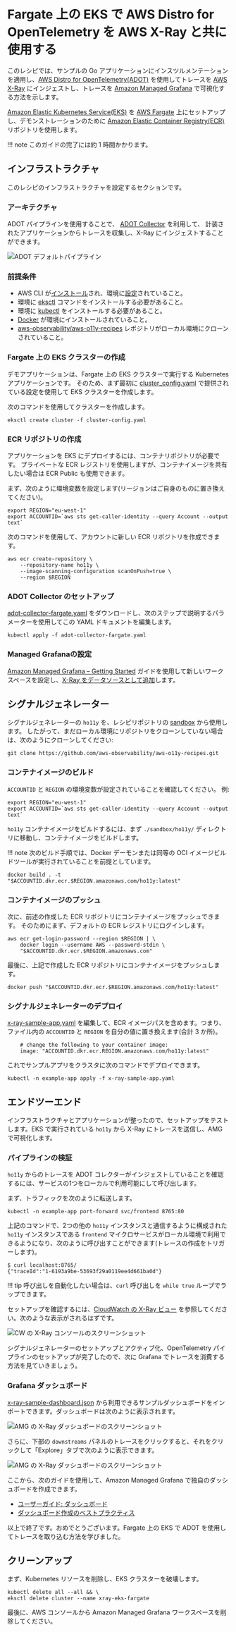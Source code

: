 # Fargate 上の EKS で AWS Distro for OpenTelemetry を AWS X-Ray と共に使用する

このレシピでは、サンプルの Go アプリケーションにインスツルメンテーションを適用し、[AWS Distro for OpenTelemetry(ADOT)](https://aws.amazon.com/otel) を使用してトレースを [AWS X-Ray](https://aws.amazon.com/xray/) にインジェストし、トレースを [Amazon Managed Grafana](https://aws.amazon.com/grafana/) で可視化する方法を示します。

[Amazon Elastic Kubernetes Service(EKS)](https://aws.amazon.com/eks/) を [AWS Fargate](https://aws.amazon.com/fargate/) 上にセットアップし、デモンストレーションのために [Amazon Elastic Container Registry(ECR)](https://aws.amazon.com/ecr/) リポジトリを使用します。

!!! note
    このガイドの完了には約 1 時間かかります。

## インフラストラクチャ
このレシピのインフラストラクチャを設定するセクションです。

### アーキテクチャ

ADOT パイプラインを使用することで、
[ADOT Collector](https://github.com/aws-observability/aws-otel-collector) を利用して、
計装されたアプリケーションからトレースを収集し、X-Ray にインジェストすることができます。

![ADOT デフォルトパイプライン](../images/adot-default-pipeline.png)

### 前提条件

* AWS CLI が[インストール](https://docs.aws.amazon.com/ja_jp/cli/latest/userguide/cli-chap-install.html)され、環境に[設定](https://docs.aws.amazon.com/ja_jp/cli/latest/userguide/cli-chap-configure.html)されていること。
* 環境に [eksctl](https://docs.aws.amazon.com/ja_jp/eks/latest/userguide/eksctl.html) コマンドをインストールする必要があること。  
* 環境に [kubectl](https://docs.aws.amazon.com/ja_jp/eks/latest/userguide/install-kubectl.html) をインストールする必要があること。
* [Docker](https://docs.docker.com/get-docker/) が環境にインストールされていること。
* [aws-observability/aws-o11y-recipes](https://github.com/aws-observability/aws-o11y-recipes/) レポジトリがローカル環境にクローンされていること。

### Fargate 上の EKS クラスターの作成

デモアプリケーションは、Fargate 上の EKS クラスターで実行する Kubernetes アプリケーションです。
そのため、まず最初に [cluster_config.yaml](./fargate-eks-xray-go-adot-amg/cluster-config.yaml) で提供されている設定を使用して EKS クラスターを作成します。

次のコマンドを使用してクラスターを作成します。

```
eksctl create cluster -f cluster-config.yaml
```

### ECR リポジトリの作成

アプリケーションを EKS にデプロイするには、コンテナリポジトリが必要です。
プライベートな ECR レジストリを使用しますが、コンテナイメージを共有したい場合は ECR Public も使用できます。

まず、次のように環境変数を設定します(リージョンはご自身のものに置き換えてください)。

```
export REGION="eu-west-1"
export ACCOUNTID=`aws sts get-caller-identity --query Account --output text`
```

次のコマンドを使用して、アカウントに新しい ECR リポジトリを作成できます。

```
aws ecr create-repository \
    --repository-name ho11y \
    --image-scanning-configuration scanOnPush=true \
    --region $REGION
```

### ADOT Collector のセットアップ

[adot-collector-fargate.yaml](./fargate-eks-xray-go-adot-amg/adot-collector-fargate.yaml) をダウンロードし、次のステップで説明するパラメーターを使用してこの YAML ドキュメントを編集します。


```
kubectl apply -f adot-collector-fargate.yaml
```

### Managed Grafanaの設定

[Amazon Managed Grafana – Getting Started](https://aws.amazon.com/blogs/mt/amazon-managed-grafana-getting-started/) ガイドを使用して新しいワークスペースを設定し、[X-Ray をデータソースとして追加](https://docs.aws.amazon.com/grafana/latest/userguide/x-ray-data-source.html)します。

## シグナルジェネレーター

シグナルジェネレーターの `ho11y` を、レシピリポジトリの [sandbox](https://github.com/aws-observability/observability-best-practices/tree/main/sandbox/ho11y) から使用します。
したがって、まだローカル環境にリポジトリをクローンしていない場合は、次のようにクローンしてください:

```
git clone https://github.com/aws-observability/aws-o11y-recipes.git
```

### コンテナイメージのビルド
`ACCOUNTID` と `REGION` の環境変数が設定されていることを確認してください。
例:

```
export REGION="eu-west-1"
export ACCOUNTID=`aws sts get-caller-identity --query Account --output text`
```

`ho11y` コンテナイメージをビルドするには、まず `./sandbox/ho11y/` ディレクトリに移動し、コンテナイメージをビルドします。

!!! note
    次のビルド手順では、Docker デーモンまたは同等の OCI イメージビルドツールが実行されていることを前提としています。

```
docker build . -t "$ACCOUNTID.dkr.ecr.$REGION.amazonaws.com/ho11y:latest"
```

### コンテナイメージのプッシュ
次に、前述の作成した ECR リポジトリにコンテナイメージをプッシュできます。
そのためにまず、デフォルトの ECR レジストリにログインします。

```
aws ecr get-login-password --region $REGION | \
    docker login --username AWS --password-stdin \
    "$ACCOUNTID.dkr.ecr.$REGION.amazonaws.com"
```

最後に、上記で作成した ECR リポジトリにコンテナイメージをプッシュします。

```
docker push "$ACCOUNTID.dkr.ecr.$REGION.amazonaws.com/ho11y:latest"
```

### シグナルジェネレーターのデプロイ

[x-ray-sample-app.yaml](./fargate-eks-xray-go-adot-amg/x-ray-sample-app.yaml) を編集して、ECR イメージパスを含めます。つまり、ファイル内の `ACCOUNTID` と `REGION` を自分の値に置き換えます(合計 3 か所)。

``` 
    # change the following to your container image:
    image: "ACCOUNTID.dkr.ecr.REGION.amazonaws.com/ho11y:latest"
```

これでサンプルアプリをクラスタに次のコマンドでデプロイできます。

```
kubectl -n example-app apply -f x-ray-sample-app.yaml
```

## エンドツーエンド

インフラストラクチャとアプリケーションが整ったので、セットアップをテストします。EKS で実行されている `ho11y` から X-Ray にトレースを送信し、AMG で可視化します。

### パイプラインの検証

`ho11y` からのトレースを ADOT コレクターがインジェストしていることを確認するには、サービスの1つをローカルで利用可能にして呼び出します。

まず、トラフィックを次のように転送します。

```
kubectl -n example-app port-forward svc/frontend 8765:80
```

上記のコマンドで、2つの他の `ho11y` インスタンスと通信するように構成された `ho11y` インスタンスである `frontend` マイクロサービスがローカル環境で利用できるようになり、次のように呼び出すことができます(トレースの作成をトリガーします)。

```
$ curl localhost:8765/
{"traceId":"1-6193a9be-53693f29a0119ee4d661ba0d"}
```

!!! tip
    呼び出しを自動化したい場合は、`curl` 呼び出しを `while true` ループでラップできます。

セットアップを確認するには、[CloudWatch の X-Ray ビュー](https://console.aws.amazon.com/cloudwatch/home#xray:service-map/) を参照してください。次のような表示がされるはずです。

![CW の X-Ray コンソールのスクリーンショット](../images/x-ray-cw-ho11y.png)

シグナルジェネレーターのセットアップとアクティブ化、OpenTelemetry パイプラインのセットアップが完了したので、次に Grafana でトレースを消費する方法を見ていきましょう。

### Grafana ダッシュボード

[x-ray-sample-dashboard.json](./fargate-eks-xray-go-adot-amg/x-ray-sample-dashboard.json) から利用できるサンプルダッシュボードをインポートできます。ダッシュボードは次のように表示されます。

![AMG の X-Ray ダッシュボードのスクリーンショット](../images/x-ray-amg-ho11y-dashboard.png)

さらに、下部の `downstreams` パネルのトレースをクリックすると、それをクリックして「Explore」タブで次のように表示できます。

![AMG の X-Ray ダッシュボードのスクリーンショット](../images/x-ray-amg-ho11y-explore.png)

ここから、次のガイドを使用して、Amazon Managed Grafana で独自のダッシュボードを作成できます。

* [ユーザーガイド: ダッシュボード](https://docs.aws.amazon.com/grafana/latest/userguide/dashboard-overview.html)
* [ダッシュボード作成のベストプラクティス](https://grafana.com/docs/grafana/latest/best-practices/best-practices-for-creating-dashboards/)

以上で終了です。おめでとうございます。Fargate 上の EKS で ADOT を使用してトレースを取り込む方法を学びました。

## クリーンアップ

まず、Kubernetes リソースを削除し、EKS クラスターを破壊します。

```
kubectl delete all --all && \
eksctl delete cluster --name xray-eks-fargate
```

最後に、AWS コンソールから Amazon Managed Grafana ワークスペースを削除してください。
